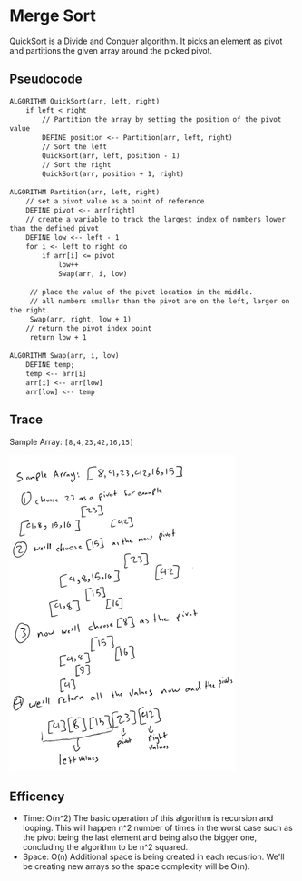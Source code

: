 # Merge Sort

QuickSort is a Divide and Conquer algorithm. It picks an element as pivot and partitions the given array around the picked pivot.

## Pseudocode

```
ALGORITHM QuickSort(arr, left, right)
    if left < right
        // Partition the array by setting the position of the pivot value
        DEFINE position <-- Partition(arr, left, right)
        // Sort the left
        QuickSort(arr, left, position - 1)
        // Sort the right
        QuickSort(arr, position + 1, right)

ALGORITHM Partition(arr, left, right)
    // set a pivot value as a point of reference
    DEFINE pivot <-- arr[right]
    // create a variable to track the largest index of numbers lower than the defined pivot
    DEFINE low <-- left - 1
    for i <- left to right do
        if arr[i] <= pivot
            low++
            Swap(arr, i, low)

     // place the value of the pivot location in the middle.
     // all numbers smaller than the pivot are on the left, larger on the right.
     Swap(arr, right, low + 1)
    // return the pivot index point
     return low + 1

ALGORITHM Swap(arr, i, low)
    DEFINE temp;
    temp <-- arr[i]
    arr[i] <-- arr[low]
    arr[low] <-- temp

```

## Trace

Sample Array: `[8,4,23,42,16,15]`

![passes](./assets/quick-sort-passes.png)

## Efficency

- Time: O(n^2)
  The basic operation of this algorithm is recursion and looping. This will happen n^2 number of times in the worst case such as the pivot being the last element and being also the bigger one, concluding the algorithm to be n^2 squared.
- Space: O(n)
  Additional space is being created in each recusrion. We'll be creating new arrays so the space complexity will be O(n).

